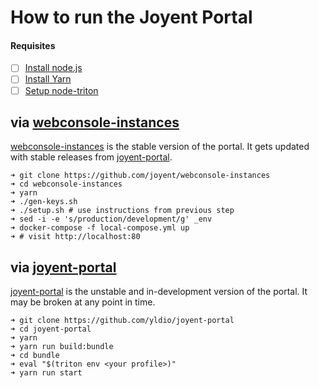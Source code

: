 # How to run the Joyent Portal

#### Requisites 

 - [ ] [Install node.js](https://nodejs.org/en/download/current/)
 - [ ] [Install Yarn](https://yarnpkg.com/en/docs/install)
 - [ ] [Setup node-triton](https://github.com/joyent/node-triton#setup)
 
## via [webconsole-instances](https://github.com/joyent/webconsole-instances)

[webconsole-instances](https://github.com/joyent/webconsole-instances) is the stable version of the portal. It gets updated with stable releases from [joyent-portal](http://github.com/yldio/joyent-portal). 

```
➜ git clone https://github.com/joyent/webconsole-instances
➜ cd webconsole-instances
➜ yarn
➜ ./gen-keys.sh
➜ ./setup.sh # use instructions from previous step
➜ sed -i -e 's/production/development/g' _env
➜ docker-compose -f local-compose.yml up
➜ # visit http://localhost:80
```

## via [joyent-portal](http://github.com/yldio/joyent-portal)

[joyent-portal](http://github.com/yldio/joyent-portal) is the unstable and in-development version of the portal. It may be broken at any point in time.

```
➜ git clone https://github.com/yldio/joyent-portal
➜ cd joyent-portal
➜ yarn
➜ yarn run build:bundle
➜ cd bundle
➜ eval "$(triton env <your profile>)"
➜ yarn run start
```

